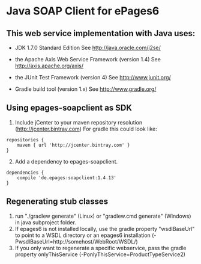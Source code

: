 # Java SOAP Client for ePages6 #

## This web service implementation with Java uses: ##

- JDK 1.7.0 Standard Edition
  See http://java.oracle.com/j2se/

- the Apache Axis Web Service Framework (version 1.4)
  See http://axis.apache.org/axis/

- the JUnit Test Framework (version 4)
  See http://www.junit.org/

- Gradle build tool (version 1.x)
  See http://www.gradle.org/

## Using epages-soapclient as SDK ##

1. Include jCenter to your maven repository resolution (http://jcenter.bintray.com)
   For gradle this could look like:    
```
repositories {
    maven { url 'http://jcenter.bintray.com' }
}
```

2. Add a dependency to epages-soapclient. 
```
dependencies {
    compile 'de.epages:soapclient:1.4.13'
}
```

## Regenerating stub classes ##

1. run "./gradlew generate" (Linux) or "gradlew.cmd generate" (Windows) in java subproject folder.
2. If epages6 is not installed locally, use the
   gradle property "wsdlBaseUrl" to point to a WSDL directory or an epages6 
   installation (-PwsdlBaseUrl=http://somehost/WebRoot/WSDL/)
3. If you only want to regenerate a specific webservice, pass the gradle property 
   onlyThisService (-PonlyThisService=ProductTypeService2)
